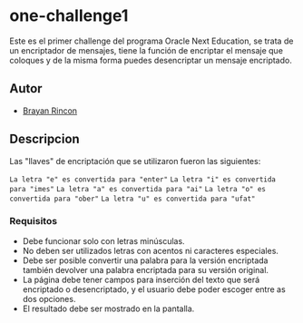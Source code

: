 # one-challenge1

Este es el primer challenge del programa Oracle Next Education, se trata de un encriptador de mensajes, tiene la función de encriptar el mensaje que coloques y de la misma forma puedes desencriptar un mensaje encriptado.

## Autor

- [Brayan Rincon](https://github.com/brayanrbx)

## Descripcion

Las "llaves" de encriptación que se utilizaron fueron las siguientes:

`La letra "e" es convertida para "enter"`
`La letra "i" es convertida para "imes"`
`La letra "a" es convertida para "ai"`
`La letra "o" es convertida para "ober"`
`La letra "u" es convertida para "ufat"`

### Requisitos

- Debe funcionar solo con letras minúsculas.
- No deben ser utilizados letras con acentos ni caracteres especiales.
- Debe ser posible convertir una palabra para la versión encriptada también devolver una palabra encriptada para su versión original.
- La página debe tener campos para inserción del texto que será encriptado o desencriptado, y el usuario debe poder escoger entre as dos opciones.
- El resultado debe ser mostrado en la pantalla.